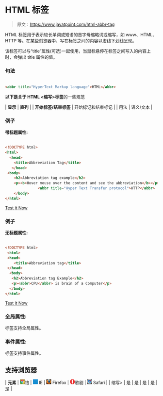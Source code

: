 # HTML <abbr>标签</abbr>

> 原文：<https://www.javatpoint.com/html-abbr-tag>

HTML <abbr>标签用于表示较长单词或短语的首字母缩略词或缩写，如 www、HTML、HTTP 等。在某些浏览器中，写在<abbr>标签之间的内容以虚线下划线呈现。</abbr></abbr>

该标签可以与“title”属性(可选)一起使用，当鼠标悬停在<abbr>标签之间写入的内容上时，会弹出 title 属性的值。</abbr>

### 句法

```html

<abbr title="HyperText Markup language">HTML</abbr>

```

**以下是关于 HTML <缩写>标签**的一些规范

| **显示** | **直列** |
| **开始标签/结束标签** | 开始标记和结束标记 |
| 用法 | 语义/文本 |

### 例子

**带标题属性:**

```html

<!DOCTYPE html>
<html>
  <head>
	<title>Abbreviation Tag</title>
   </head>
 <body>
	<h2>Abbreviation tag example</h2>
	<p><b>Hover mouse over the content and see the abbreviation</b></p>
               <abbr title="Hyper Text Transfer protocol">HTTP</abbr>
    </body>
</html> 

```

[Test it Now](https://www.javatpoint.com/oprweb/test.jsp?filename=htmlabbrtag)

### 例子

**无标题属性:**

```html

<!DOCTYPE html>
 <html>
 <head>
	<title>Abbreviation tag</title>
 </head>
  <body>
   <h2>Abbreviation tag Example</h2>
   <p><abbr>CPU</abbr> is brain of a Computer</p>
  </body>
</html>

```

[Test it Now](https://www.javatpoint.com/oprweb/test.jsp?filename=htmlabbrtag2)

### 全局属性:

<abbr>标签支持全局属性。</abbr>

### 事件属性:

<abbr>标签支持事件属性。</abbr>

## 支持浏览器

| **元素** | ![chrome browser](img/4fbdc93dc2016c5049ed108e7318df19.png)铬 | ![ie browser](img/83dd23df1fe8373fd5bf054b2c1dd88b.png) IE | ![firefox browser](img/4f001fff393888a8a807ed29b28145d1.png) Firefox | ![opera browser](img/6cad4a592cc69a052056a0577b4aac65.png)歌剧 | ![safari browser](img/a0f6a9711a92203c5dc5c127fe9c9fca.png) Safari |
| 缩写> | 是 | 是 | 是 | 是 | 是 |